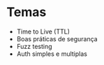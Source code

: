 # Temas

- Time to Live (TTL)
- Boas práticas de segurança
- Fuzz testing
- Auth simples e multiplas

